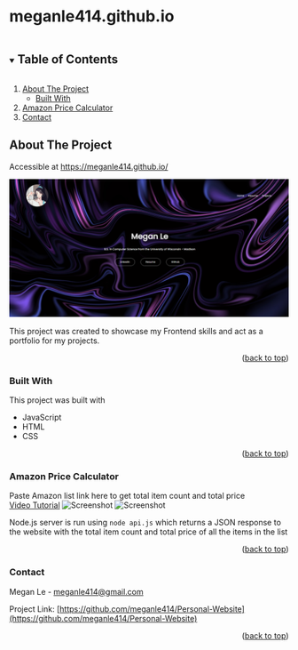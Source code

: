 # meganle414.github.io
<details open="open">
  <summary><h2 style="display: inline-block">Table of Contents</h2></summary>
  <ol>
    <li>
      <a href="#about-the-project">About The Project</a>
      <ul>
        <li><a href="#built-with">Built With</a></li>
      </ul>
    </li>
    <li><a href="#amazon-price-calculator">Amazon Price Calculator</a></li>
    <li><a href="#contact">Contact</a></li>
  </ol>
</details>

<!-- ABOUT THE PROJECT -->
## About The Project

Accessible at https://meganle414.github.io/

![Screenshot](https://github.com/meganle414/Personal-Website/blob/main/images/website-screenshot.png?raw=true)

This project was created to showcase my Frontend skills and act as a portfolio for my projects.

<p align="right">(<a href="#meganle414.github.io">back to top</a>)</p>

### Built With

This project was built with

* JavaScript
* HTML
* CSS

<p align="right">(<a href="#meganle414.github.io">back to top</a>)</p>

### Amazon Price Calculator

Paste Amazon list link here to get total item count and total price<br>
[Video Tutorial](https://github.com/meganle414/meganle414.github.io/assets/66089268/2e6779cf-e906-4795-a20e-e4d5d5cecb3d)
![Screenshot](https://github.com/meganle414/Personal-Website/blob/main/images/calculator.png?raw=true)
![Screenshot](https://github.com/meganle414/Personal-Website/blob/main/images/amazon-price-calculator-list.png?raw=true)

Node.js server is run using
```node api.js```
which returns a JSON response to the website with the total item count and total price of all the items in the list

<p align="right">(<a href="#meganle414.github.io">back to top</a>)</p>

### Contact

Megan Le - meganle414@gmail.com

Project Link: [https://github.com/meganle414/Personal-Website](https://github.com/meganle414/Personal-Website)

<p align="right">(<a href="#meganle414.github.io">back to top</a>)</p>
